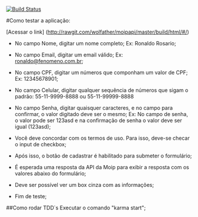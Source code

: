 [![Build Status](https://travis-ci.org/wolfather/moipapi.svg?branch=master)](https://travis-ci.org/wolfather/moipapi)

#Como testar a aplicação:

[Acessar o link] (http://rawgit.com/wolfather/moipapi/master/build/html/#/)

- No campo Nome, digitar um nome completo; Ex: Ronaldo Rosario;
- No campo Email, digitar um email válido; Ex: ronaldo@fenomeno.com.br;
- No campo CPF, digitar um números que componham um valor de CPF; Ex: 12345678901;
- No campo Celular, digitar qualquer sequência de números que sigam o padrão: 55-11-9999-8888 ou 55-11-99999-8888
- No campo Senha, digitar quaisquer caracteres, e no campo para confirmar, o valor digitado deve ser o mesmo; Ex: No campo de senha, o valor pode ser 123asd e na confirmação de senha o valor deve ser igual (123asd);

- Você deve concordar com os termos de uso. Para isso, deve-se checar o input de checkbox;
- Após isso, o botão de cadastrar é habilitado para submeter o formulário;
- É esperada uma resposta da API da Moip para exibir a resposta com os valores abaixo do formulário;
- Deve ser possível ver um box cinza com as informações;
- Fim de teste; 

##Como rodar TDD`s
Executar o comando "karma start";
